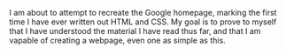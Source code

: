 I am about to attempt to recreate the Google homepage, marking the first time I have ever written out HTML and CSS. My goal is to prove to myself that I have understood the material I have read thus far, and that I am vapable of creating a webpage, even one as simple as this.